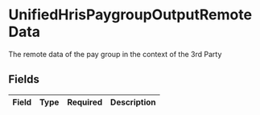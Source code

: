# UnifiedHrisPaygroupOutputRemoteData

The remote data of the pay group in the context of the 3rd Party


## Fields

| Field       | Type        | Required    | Description |
| ----------- | ----------- | ----------- | ----------- |
